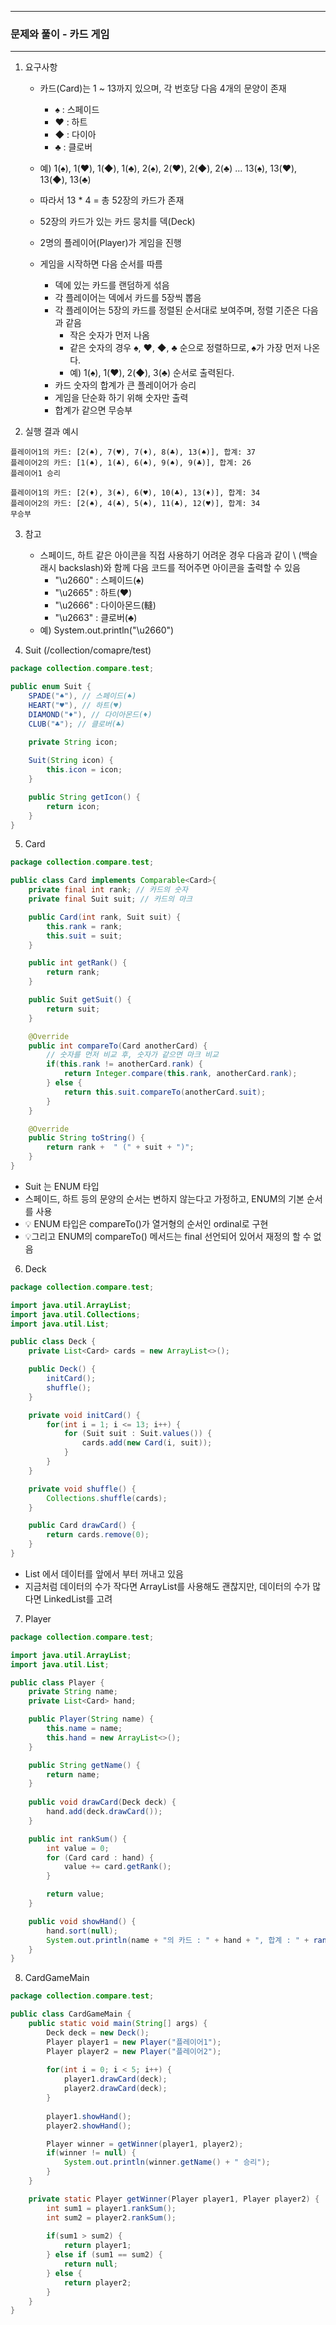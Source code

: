 -----
### 문제와 풀이 - 카드 게임
-----
1. 요구사항
   - 카드(Card)는 1 ~ 13까지 있으며, 각 번호당 다음 4개의 문양이 존재
     + ♠ : 스페이드
     + ♥ : 하트
     + ◆ : 다이아
     + ♣ : 클로버
   - 예) 1(♠), 1(♥), 1(◆), 1(♣), 2(♠), 2(♥), 2(◆), 2(♣) ... 13(♠), 13(♥), 13(◆), 13(♣)
   - 따라서 13 * 4 = 총 52장의 카드가 존재
   - 52장의 카드가 있는 카드 뭉치를 덱(Deck)
   - 2명의 플레이어(Player)가 게임을 진행

   - 게임을 시작하면 다음 순서를 따름
     + 덱에 있는 카드를 랜덤하게 섞음
     + 각 플레이어는 덱에서 카드를 5장씩 뽑음
     + 각 플레이어는 5장의 카드를 정렬된 순서대로 보여주며, 정렬 기준은 다음과 같음
       * 작은 숫자가 먼저 나옴
       * 같은 숫자의 경우 ♠, ♥, ◆, ♣ 순으로 정렬하므로, ♠가 가장 먼저 나온다.
       * 예) 1(♠), 1(♥), 2(◆), 3(♣) 순서로 출력된다.
     + 카드 숫자의 합계가 큰 플레이어가 승리
     + 게임을 단순화 하기 위해 숫자만 출력
     + 합계가 같으면 무승부

2. 실행 결과 예시
```
플레이어1의 카드: [2(♠), 7(♥), 7(♦), 8(♣), 13(♠)], 합계: 37
플레이어2의 카드: [1(♠), 1(♣), 6(♠), 9(♠), 9(♣)], 합계: 26
플레이어1 승리
```

```
플레이어1의 카드: [2(♦), 3(♠), 6(♥), 10(♣), 13(♦)], 합계: 34
플레이어2의 카드: [2(♠), 4(♣), 5(♠), 11(♣), 12(♥)], 합계: 34
무승부
```

3. 참고
    - 스페이드, 하트 같은 아이콘을 직접 사용하기 어려운 경우 다음과 같이 \ (백슬래시 backslash)와 함께 다음 코드를 적어주면 아이콘을 출력할 수 있음
      + "\u2660" : 스페이드(♠)
      + "\u2665" : 하트(♥)
      + "\u2666" : 다이아몬드(䡫)
      + "\u2663" : 클로버(♣)
    - 예) System.out.println("\u2660")

4. Suit (/collection/comapre/test)
```java
package collection.compare.test;

public enum Suit {
    SPADE("♠"), // 스페이드(♠)
    HEART("♥"), // 하트(♥)
    DIAMOND("♦"), // 다이아몬드(♦)
    CLUB("♣"); // 클로버(♣)
    
    private String icon;

    Suit(String icon) {
        this.icon = icon;
    }

    public String getIcon() {
        return icon;
    }
}
```
5. Card
```java
package collection.compare.test;

public class Card implements Comparable<Card>{
    private final int rank; // 카드의 숫자
    private final Suit suit; // 카드의 마크

    public Card(int rank, Suit suit) {
        this.rank = rank;
        this.suit = suit;
    }

    public int getRank() {
        return rank;
    }

    public Suit getSuit() {
        return suit;
    }

    @Override
    public int compareTo(Card anotherCard) {
        // 숫자를 먼저 비교 후, 숫자가 같으면 마크 비교
        if(this.rank != anotherCard.rank) {
            return Integer.compare(this.rank, anotherCard.rank);
        } else {
            return this.suit.compareTo(anotherCard.suit);
        }
    }

    @Override
    public String toString() {
        return rank +  " (" + suit + ")";
    }
}
```
   - Suit 는 ENUM 타입
   - 스페이드, 하트 등의 문양의 순서는 변하지 않는다고 가정하고, ENUM의 기본 순서를 사용
   - 💡 ENUM 타입은 compareTo()가 열거형의 순서인 ordinal로 구현
   - 💡그리고 ENUM의 compareTo() 메서드는 final 선언되어 있어서 재정의 할 수 없음

6. Deck
```java
package collection.compare.test;

import java.util.ArrayList;
import java.util.Collections;
import java.util.List;

public class Deck {
    private List<Card> cards = new ArrayList<>();

    public Deck() {
        initCard();
        shuffle();
    }

    private void initCard() {
        for(int i = 1; i <= 13; i++) {
            for (Suit suit : Suit.values()) {
                cards.add(new Card(i, suit));
            }
        }
    }

    private void shuffle() {
        Collections.shuffle(cards);
    }

    public Card drawCard() {
        return cards.remove(0);
    }
}
```
   - List 에서 데이터를 앞에서 부터 꺼내고 있음
   - 지금처럼 데이터의 수가 작다면 ArrayList를 사용해도 괜찮지만, 데이터의 수가 많다면 LinkedList를 고려

7. Player
```java
package collection.compare.test;

import java.util.ArrayList;
import java.util.List;

public class Player {
    private String name;
    private List<Card> hand;

    public Player(String name) {
        this.name = name;
        this.hand = new ArrayList<>();
    }

    public String getName() {
        return name;
    }
    
    public void drawCard(Deck deck) {
        hand.add(deck.drawCard());
    }

    public int rankSum() {
        int value = 0;
        for (Card card : hand) {
            value += card.getRank();
        }

        return value;
    }

    public void showHand() {
        hand.sort(null);
        System.out.println(name + "의 카드 : " + hand + ", 합계 : " + rankSum());
    }
}
```

8. CardGameMain
```java
package collection.compare.test;

public class CardGameMain {
    public static void main(String[] args) {
        Deck deck = new Deck();
        Player player1 = new Player("플레이어1");
        Player player2 = new Player("플레이어2");
        
        for(int i = 0; i < 5; i++) {
            player1.drawCard(deck);
            player2.drawCard(deck);
        }
        
        player1.showHand();
        player2.showHand();

        Player winner = getWinner(player1, player2);
        if(winner != null) {
            System.out.println(winner.getName() + " 승리");
        }
    }

    private static Player getWinner(Player player1, Player player2) {
        int sum1 = player1.rankSum();
        int sum2 = player2.rankSum();
        
        if(sum1 > sum2) {
            return player1;
        } else if (sum1 == sum2) {
            return null;
        } else {
            return player2;
        }
    }
}
```
